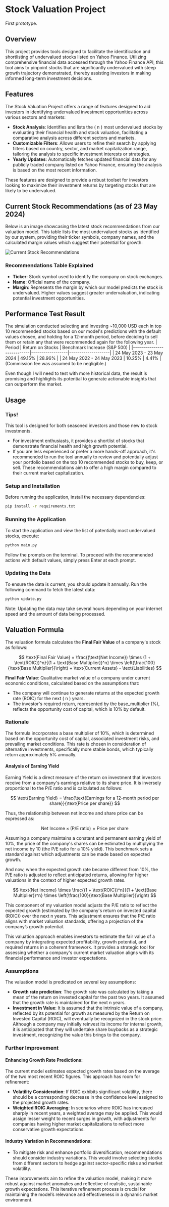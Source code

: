 # Stock Valuation Project 
First prototype.
## Overview

This project provides tools designed to facilitate the identification and shortlisting of undervalued stocks listed on Yahoo Finance. Utilizing comprehensive financial data accessed through the Yahoo Finance API, this tool aims to pinpoint stocks that are significantly undervalued with steep growth trajectory demonstrated, thereby assisting investors in making informed long-term investment decisions.

## Features

The Stock Valuation Project offers a range of features designed to aid investors in identifying undervalued investment opportunities across various sectors and markets:

- **Stock Analysis**: Identifies and lists the \( n \) most undervalued stocks by evaluating their financial health and stock valuation, facilitating a comparative analysis across different sectors and markets.
- **Customizable Filters**: Allows users to refine their search by applying filters based on country, sector, and market capitalization range, tailoring the analysis to specific investment interests or strategies.
- **Yearly Updates**: Automatically fetches updated financial data for any publicly traded company listed on Yahoo Finance, ensuring the analysis is based on the most recent information.

These features are designed to provide a robust toolset for investors looking to maximize their investment returns by targeting stocks that are likely to be undervalued.

## Current Stock Recommendations (as of 23 May 2024)

Below is an image showcasing the latest stock recommendations from our valuation model. This table lists the most undervalued stocks as identified by our system, providing their ticker symbols, company names, and the calculated margin values which suggest their potential for growth:

![Current Stock Recommendations](image.png)

### Recommendations Table Explained

- **Ticker**: Stock symbol used to identify the company on stock exchanges.
- **Name**: Official name of the company.
- **Margin**: Represents the margin by which our model predicts the stock is undervalued. Higher values suggest greater undervaluation, indicating potential investment opportunities.

## Performance Test Result
The simulation conducted selecting and investing ~10,000 USD each in top 10 recommended stocks based on our model's predictions with the default values chosen, and holding for a 12-month period, before deciding to sell them or retain any that were recommended again for the following year.
| Period                    | Return on Stocks | Benchmark Increase (S&P 500) |
|---------------------------|------------------|--------------------|
| 24 May 2023 - 23 May 2024 | 49.15%           | 28.96%             |
| 24 May 2022 - 24 May 2023 | 10.25%           | 4.41%              |
(Commission fee was assumed to be negligible.)

Even though I will need to test with more historical data, the result is promising and highlights its potential to generate actionable insights that can outperform the market.

## Usage
### Tips!
This tool is designed for both seasoned investors and those new to stock investments. 
- For investment enthusiasts, it provides a shortlist of stocks that demonstrate financial health and high growth potential. 
- If you are less experienced or prefer a more hands-off approach, it's recommended to run the tool annually to review and potentially adjust your portfolio based on the top 10 recommended stocks to buy, keep, or sell. These recommendations aim to offer a high margin compared to their current market capitalization.



### Setup and Installation

Before running the application, install the necessary dependencies:

```bash
pip install -r requirements.txt
```

### Running the Application
To start the application and view the list of potentially most undervalued stocks, execute:
```bash
python main.py
```
Follow the prompts on the terminal. To proceed with the recommended actions with default values, simply press Enter at each prompt.

### Updating the Data
To ensure the data is current, you should update it annually. Run the following command to fetch the latest data:

```bash
python update.py
```
Note: Updating the data may take several hours depending on your internet speed and the amount of data being processed.

## Valuation Formula

The valuation formula calculates the **Final Fair Value** of a company's stock as follows:

$$
\text{Final Fair Value} = \frac{(\text{Net Income}) \times (1 + \text{ROIC})^n}{(1 + \text{Base Multiplier})^n} \times \left(\frac{100}{\text{Base Multiplier}}\right) + \text{Current Assets} - \text{Liabilities}
$$

**Final Fair Value**: Qualitative market value of a company under current economic conditions, calculated based on the assumptions that:
- The company will continue to generate returns at the expected growth rate (ROIC) for the next \( n \) years.
- The investor's required return, represented by the base_multiplier (%), reflects the opportunity cost of capital, which is 10% by default.

### Rationale

The formula incorporates a base multiplier of 10%, which is determined based on the opportunity cost of capital, associated investment risks, and prevailing market conditions. This rate is chosen in consideration of alternative investments, specifically more stable bonds, which typically return approximately 5% annually.

#### Analysis of Earning Yield

Earning Yield is a direct measure of the return on investment that investors receive from a company's earnings relative to its share price. It is inversely proportional to the P/E ratio and is calculated as follows:

$$
\text{Earning Yield} = \frac{\text{Earnings for a 12-month period per share}}{\text{Price per share}}
$$

Thus, the relationship between net income and share price can be expressed as:

$$
\text{Net Income} \times (\text{P/E ratio}) = \text{Price per share}
$$

Assuming a company maintains a constant and permanent earning yield of 10%, the price of the company's shares can be estimated by multiplying the net income by 10 (the P/E ratio for a 10% yield). This benchmark sets a standard against which adjustments can be made based on expected growth.

And now, when the expected growth rate became different from 10%, the P/E ratio is adjusted to reflect anticipated returns, allowing for higher valuations in the context of higher expected growth rates.

$$
\text{Net Income} \times \frac{(1 + \text{ROIC})^n}{(1 + \text{Base Multiplier})^n} \times \left(\frac{100}{\text{Base Multiplier}}\right)
$$

This component of my valuation model adjusts the P/E ratio to reflect the expected growth (estimated by the company's return on invested capital (ROIC)) over the next n years. This adjustment ensures that the P/E ratio aligns with market valuation standards, offering a projection of the company’s growth potential.

This valuation approach enables investors to estimate the fair value of a company by integrating expected profitability, growth potential, and required returns in a coherent framework. It provides a strategic tool for assessing whether a company's current market valuation aligns with its financial performance and investor expectations.

### Assumptions

The valuation model is predicated on several key assumptions:

- **Growth rate prediction**: The growth rate was calculated by taking a mean of the return on invested capital for the past two years. It assumed that the growth rate is maintained for the next n years.
- **Investment in Value**: It is assumed that the intrinsic value of a company, reflected by its potential for growth as measured by the Return on Invested Capital (ROIC), will eventually be recognized in the stock price. Although a company may initially reinvest its income for internal growth, it is anticipated that they will undertake share buybacks as a strategic investment, recognizing the value this brings to the company.

### Further Improvement

#### Enhancing Growth Rate Predictions:

The current model estimates expected growth rates based on the average of the two most recent ROIC figures. This approach has room for refinement:

- **Volatility Consideration**: If ROIC exhibits significant volatility, there should be a corresponding decrease in the confidence level assigned to the projected growth rates.
- **Weighted ROIC Averaging**: In scenarios where ROIC has increased sharply in recent years, a weighted average may be applied. This would assign lesser weight to recent surges in growth, with adjustments for companies having higher market capitalizations to reflect more conservative growth expectations.

#### Industry Variation in Recommendations:

- To mitigate risk and enhance portfolio diversification, recommendations should consider industry variations. This would involve selecting stocks from different sectors to hedge against sector-specific risks and market volatility.

These improvements aim to refine the valuation model, making it more robust against market anomalies and reflective of realistic, sustainable growth expectations. This iterative refinement process is crucial for maintaining the model’s relevance and effectiveness in a dynamic market environment.

